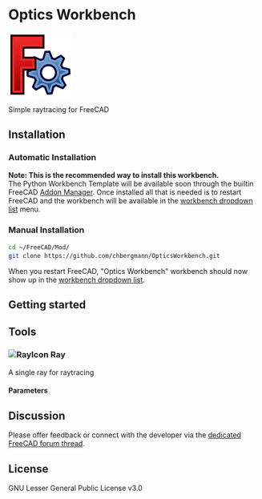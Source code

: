 # Optics Workbench

![WorkbenchIcon](./freecad.svg)  
    
Simple raytracing for FreeCAD
  
## Installation

### Automatic Installation
**Note: This is the recommended way to install this workbench.**  
The Python Workbench Template will be available soon through the builtin FreeCAD [Addon Manager](https://github.com/FreeCAD/FreeCAD-addons#1-builtin-addon-manager).
Once installed all that is needed is to restart FreeCAD and the workbench will be available in the [workbench dropdown list](https://freecadweb.org/wiki/Std_Workbench) menu.

### Manual Installation

```bash
cd ~/FreeCAD/Mod/ 
git clone https://github.com/chbergmann/OpticsWorkbench.git
```
When you restart FreeCAD, "Optics Workbench" workbench should now show up in the [workbench dropdown list](https://freecadweb.org/wiki/Std_Workbench).
  
## Getting started

## Tools
### ![RayIcon](./Ray/feature1.svg) Ray
A single ray for raytracing

#### Parameters


## Discussion
Please offer feedback or connect with the developer via the [dedicated FreeCAD forum thread](https://forum.freecadweb.org).

## License
GNU Lesser General Public License v3.0
